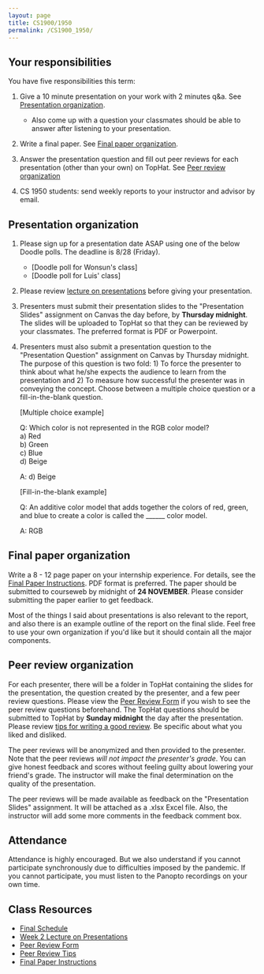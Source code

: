 ```yaml
---
layout: page
title: CS1900/1950
permalink: /CS1900_1950/
---
```


## Your responsibilities

You have five responsibilities this term:

1. Give a 10 minute presentation on your work with 2 minutes q&a.  See [Presentation organization](#presentation-organization).
   * Also come up with a question your classmates should be able to answer after listening to your presentation.

2. Write a final paper.  See [Final paper organization](#final-paper-organization).

3. Answer the presentation question and fill out peer reviews for each presentation (other than your own) on TopHat.  See [Peer review organization](#peer-review-organization)

4. CS 1950 students: send weekly reports to your instructor and advisor by email.

## Presentation organization

1. Please sign up for a presentation date ASAP using one of the below Doodle polls.  The deadline is 8/28 (Friday).
   * [Doodle poll for Wonsun's class]
   * [Doodle poll for Luis' class]

2. Please review [lecture on presentations]({{site.baseurl}}/lectures/lecture-on-presentations-internship.pdf) before giving your presentation.  

3. Presenters must submit their presentation slides to the "Presentation
   Slides" assignment on Canvas the day before, by **Thursday midnight**.  The
slides will be uploaded to TopHat so that they can be reviewed by your
classmates.  The preferred format is PDF or Powerpoint.  

4. Presenters must also submit a presentation question to the "Presentation
   Question" assignment on Canvas by Thursday midnight.  The purpose of this
question is two fold: 1) To force the presenter to think about what he/she
expects the audience to learn from the presentation and 2) To measure how
successful the presenter was in conveying the concept.  Choose between a
multiple choice question or a fill-in-the-blank question.

   [Multiple choice example]
  
   Q: Which color is not represented in the RGB color model?  
   a) Red  
   b) Green  
   c) Blue  
   d) Beige  

   A: d) Beige

   [Fill-in-the-blank example]

   Q: An additive color model that adds together the colors of red, green, and blue to create a color is called the ______ color model.

   A: RGB

## Final paper organization

Write a 8 - 12 page paper on your internship experience.  For details, see the [Final Paper Instructions]({{site.baseurl}}/final_paper).  PDF format is preferred.  The paper should be submitted to courseweb by midnight of **24 NOVEMBER**.  Please consider submitting the paper earlier to get feedback.

Most of the things I said about presentations is also relevant to the report, and also there is an example outline of the report on the final slide.  Feel free to use your own organization if you'd like but it should contain all the major components.

## Peer review organization

For each presenter, there will be a folder in TopHat containing the slides for
the presentation, the question created by the presenter, and a few peer review
questions.  Please view the [Peer Review
Form]({{site.baseurl}}/internships/review_form.txt) if you wish to see the peer
review questions beforehand.  The TopHat questions should be submitted to
TopHat by **Sunday midnight** the day after the presentation.  Please review
[tips for writing a good review]({{site.baseurl}}/review_tips).  Be specific
about what you liked and disliked.

The peer reviews will be anonymized and then provided to the presenter.  Note
that the peer reviews *will not impact the presenter's grade*.  You can give
honest feedback and scores without feeling guilty about lowering your friend's
grade.  The instructor will make the final determination on the quality of the
presentation.

The peer reviews will be made available as feedback on the "Presentation
Slides" assignment.  It will be attached as a .xlsx Excel file.  Also, the
instructor will add some more comments in the feedback comment box.

## Attendance

Attendance is highly encouraged.  But we also understand if you cannot participate synchronously due to difficulties imposed by the pandemic.  If you cannot participate, you must listen to the Panopto recordings on your own time.

## Class Resources

* [Final Schedule]({{site.baseurl}}/internship_presentation_schedule)
* [Week 2 Lecture on Presentations]({{site.baseurl}}/lectures/lecture-on-presentations-internship.pdf)
* [Peer Review Form]({{site.baseurl}}/internships/review_form.txt)
* [Peer Review Tips]({{site.baseurl}}/review_tips)
* [Final Paper Instructions]({{site.baseurl}}/final_paper)
